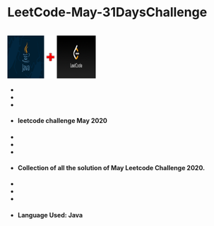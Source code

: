 <h1>LeetCode-May-31DaysChallenge</h1><br>
<img src ="java+leetcode.png" width = 200px>
<ul>
<li></li>
  <li></li>
  <li></li>
  <li><h4>leetcode challenge May 2020<h4></li>
  <li></li>
  <li></li>
  <li></li>
  <li><h4>Collection of all the solution of May Leetcode Challenge 2020.</h4></li>
  <li></li>
  <li></li>
  <li></li>
  <li><h4>Language Used: Java</h4></li>
</ul>
